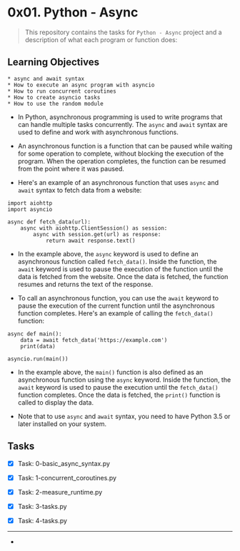 # 0x01. Python - Async

> This repository contains the tasks for `Python - Async` project and a description of what each program or function does:


## Learning Objectives

	* async and await syntax
	* How to execute an async program with asyncio
	* How to run concurrent coroutines
	* How to create asyncio tasks
	* How to use the random module


* In Python, asynchronous programming is used to write programs that can handle multiple tasks concurrently. The `async` and `await` syntax are used to define and work with asynchronous functions.

* An asynchronous function is a function that can be paused while waiting for some operation to complete, without blocking the execution of the program. When the operation completes, the function can be resumed from the point where it was paused.

* Here's an example of an asynchronous function that uses `async` and `await` syntax to fetch data from a website:

```
import aiohttp
import asyncio

async def fetch_data(url):
    async with aiohttp.ClientSession() as session:
        async with session.get(url) as response:
            return await response.text()
```

* In the example above, the `async` keyword is used to define an asynchronous function called `fetch_data()`. Inside the function, the `await` keyword is used to pause the execution of the function until the data is fetched from the website. Once the data is fetched, the function resumes and returns the text of the response.

* To call an asynchronous function, you can use the `await` keyword to pause the execution of the current function until the asynchronous function completes. Here's an example of calling the `fetch_data()` function:

```
async def main():
    data = await fetch_data('https://example.com')
    print(data)

asyncio.run(main())
```

* In the example above, the `main()` function is also defined as an asynchronous function using the `async` keyword. Inside the function, the `await` keyword is used to pause the execution until the `fetch_data()` function completes. Once the data is fetched, the `print()` function is called to display the data.

* Note that to use `async` and `await` syntax, you need to have Python 3.5 or later installed on your system.


## Tasks

- [x] Task: 0-basic_async_syntax.py

- [x] Task: 1-concurrent_coroutines.py

- [x] Task: 2-measure_runtime.py

- [x] Task: 3-tasks.py

- [x] Task: 4-tasks.py


___

* []()


